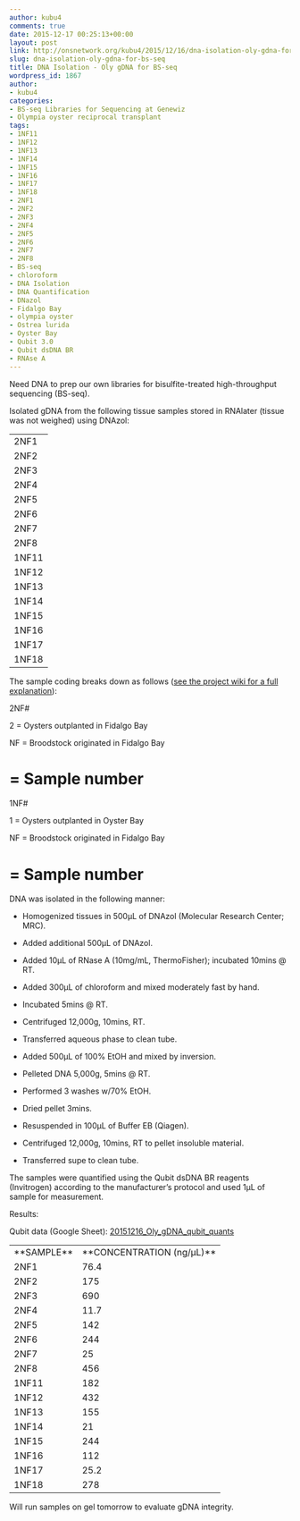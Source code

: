 ```yaml
---
author: kubu4
comments: true
date: 2015-12-17 00:25:13+00:00
layout: post
link: http://onsnetwork.org/kubu4/2015/12/16/dna-isolation-oly-gdna-for-bs-seq/
slug: dna-isolation-oly-gdna-for-bs-seq
title: DNA Isolation - Oly gDNA for BS-seq
wordpress_id: 1867
author:
- kubu4
categories:
- BS-seq Libraries for Sequencing at Genewiz
- Olympia oyster reciprocal transplant
tags:
- 1NF11
- 1NF12
- 1NF13
- 1NF14
- 1NF15
- 1NF16
- 1NF17
- 1NF18
- 2NF1
- 2NF2
- 2NF3
- 2NF4
- 2NF5
- 2NF6
- 2NF7
- 2NF8
- BS-seq
- chloroform
- DNA Isolation
- DNA Quantification
- DNazol
- Fidalgo Bay
- olympia oyster
- Ostrea lurida
- Oyster Bay
- Qubit 3.0
- Qubit dsDNA BR
- RNAse A
---
```


Need DNA to prep our own libraries for bisulfite-treated high-throughput sequencing (BS-seq).

Isolated gDNA from the following tissue samples stored in RNAlater (tissue was not weighed) using DNAzol:

<table cellpadding="0" cellspacing="0" border="0" dir="ltr" > 
<tbody >
<tr >

<td data-sheets-value="[null,2,"2NF1"]" >2NF1
</td>
</tr>
<tr >

<td data-sheets-value="[null,2,"2NF2"]" >2NF2
</td>
</tr>
<tr >

<td data-sheets-value="[null,2,"2NF3"]" >2NF3
</td>
</tr>
<tr >

<td data-sheets-value="[null,2,"2NF4"]" >2NF4
</td>
</tr>
<tr >

<td data-sheets-value="[null,2,"2NF5"]" >2NF5
</td>
</tr>
<tr >

<td data-sheets-value="[null,2,"2NF6"]" >2NF6
</td>
</tr>
<tr >

<td data-sheets-value="[null,2,"2NF7"]" >2NF7
</td>
</tr>
<tr >

<td data-sheets-value="[null,2,"2NF8"]" >2NF8
</td>
</tr>
<tr >

<td data-sheets-value="[null,2,"1NF11"]" >1NF11
</td>
</tr>
<tr >

<td data-sheets-value="[null,2,"1NF12"]" >1NF12
</td>
</tr>
<tr >

<td data-sheets-value="[null,2,"1NF13"]" >1NF13
</td>
</tr>
<tr >

<td data-sheets-value="[null,2,"1NF14"]" >1NF14
</td>
</tr>
<tr >

<td data-sheets-value="[null,2,"1NF15"]" >1NF15
</td>
</tr>
<tr >

<td data-sheets-value="[null,2,"1NF16"]" >1NF16
</td>
</tr>
<tr >

<td data-sheets-value="[null,2,"1NF17"]" >1NF17
</td>
</tr>
<tr >

<td data-sheets-value="[null,2,"1NF18"]" >1NF18
</td>
</tr>
</tbody>
</table>

The sample coding breaks down as follows ([see the project wiki for a full explanation](http://olyo.wikispaces.com/August+2013+outplanting)):

2NF#

2 = Oysters outplanted in Fidalgo Bay

NF = Broodstock originated in Fidalgo Bay

# = Sample number

1NF#

1 = Oysters outplanted in Oyster Bay

NF = Broodstock originated in Fidalgo Bay

# = Sample number



DNA was isolated in the following manner:




    
  * Homogenized tissues in 500μL of DNAzol (Molecular Research Center; MRC).

    
  * Added additional 500μL of DNAzol.

    
  * Added 10μL of RNase A (10mg/mL, ThermoFisher); incubated 10mins @ RT.

    
  * Added 300μL of chloroform and mixed moderately fast by hand.

    
  * Incubated 5mins @ RT.

    
  * Centrifuged 12,000g, 10mins, RT.

    
  * Transferred aqueous phase to clean tube.

    
  * Added 500μL of 100% EtOH and mixed by inversion.

    
  * Pelleted DNA 5,000g, 5mins @ RT.

    
  * Performed 3 washes w/70% EtOH.

    
  * Dried pellet 3mins.

    
  * Resuspended in 100μL of Buffer EB (Qiagen).

    
  * Centrifuged 12,000g, 10mins, RT to pellet insoluble material.

    
  * Transferred supe to clean tube.



The samples were quantified using the Qubit dsDNA BR reagents (Invitrogen) according to the manufacturer’s protocol and used 1μL of sample for measurement.

Results:

Qubit data (Google Sheet): [20151216_Oly_gDNA_qubit_quants](https://docs.google.com/spreadsheets/d/17GXiTjinn8QPMY7tKXsTtUbJimi27hb0NklLS3Zfn48/edit?usp=sharing)

<table cellpadding="0" cellspacing="0" border="0" dir="ltr" > 
<tbody >
<tr >

<td data-sheets-value="[null,2,"2NF1"]" >**SAMPLE**
</td>

<td data-sheets-value="[null,3,null,76.4]" >**CONCENTRATION (ng/μL)**
</td>
</tr>
<tr >

<td data-sheets-value="[null,2,"2NF1"]" >2NF1
</td>

<td data-sheets-value="[null,3,null,76.4]" >76.4
</td>
</tr>
<tr >

<td data-sheets-value="[null,2,"2NF2"]" >2NF2
</td>

<td data-sheets-value="[null,3,null,175]" >175
</td>
</tr>
<tr >

<td data-sheets-value="[null,2,"2NF3"]" >2NF3
</td>

<td data-sheets-value="[null,3,null,690]" >690
</td>
</tr>
<tr >

<td data-sheets-value="[null,2,"2NF4"]" >2NF4
</td>

<td data-sheets-value="[null,3,null,11.7]" >11.7
</td>
</tr>
<tr >

<td data-sheets-value="[null,2,"2NF5"]" >2NF5
</td>

<td data-sheets-value="[null,3,null,142]" >142
</td>
</tr>
<tr >

<td data-sheets-value="[null,2,"2NF6"]" >2NF6
</td>

<td data-sheets-value="[null,3,null,244]" >244
</td>
</tr>
<tr >

<td data-sheets-value="[null,2,"2NF7"]" >2NF7
</td>

<td data-sheets-value="[null,3,null,25]" >25
</td>
</tr>
<tr >

<td data-sheets-value="[null,2,"2NF8"]" >2NF8
</td>

<td data-sheets-value="[null,3,null,456]" >456
</td>
</tr>
<tr >

<td data-sheets-value="[null,2,"1NF11"]" >1NF11
</td>

<td data-sheets-value="[null,3,null,182]" >182
</td>
</tr>
<tr >

<td data-sheets-value="[null,2,"1NF12"]" >1NF12
</td>

<td data-sheets-value="[null,3,null,432]" >432
</td>
</tr>
<tr >

<td data-sheets-value="[null,2,"1NF13"]" >1NF13
</td>

<td data-sheets-value="[null,3,null,155]" >155
</td>
</tr>
<tr >

<td data-sheets-value="[null,2,"1NF14"]" >1NF14
</td>

<td data-sheets-value="[null,3,null,21]" >21
</td>
</tr>
<tr >

<td data-sheets-value="[null,2,"1NF15"]" >1NF15
</td>

<td data-sheets-value="[null,3,null,244]" >244
</td>
</tr>
<tr >

<td data-sheets-value="[null,2,"1NF16"]" >1NF16
</td>

<td data-sheets-value="[null,3,null,112]" >112
</td>
</tr>
<tr >

<td data-sheets-value="[null,2,"1NF17"]" >1NF17
</td>

<td data-sheets-value="[null,3,null,25.2]" >25.2
</td>
</tr>
<tr >

<td data-sheets-value="[null,2,"1NF18"]" >1NF18
</td>

<td data-sheets-value="[null,3,null,278]" >278
</td>
</tr>
</tbody>
</table>



Will run samples on gel tomorrow to evaluate gDNA integrity.
